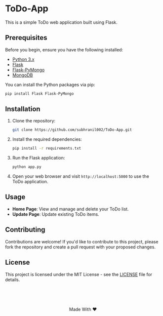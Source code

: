 # ToDo-App

This is a simple ToDo web application built using Flask.

## Prerequisites

Before you begin, ensure you have the following installed:

- [Python 3.x](https://www.python.org/downloads/)
- [Flask](https://flask.palletsprojects.com/en/2.1.x/installation/)
- [Flask-PyMongo](https://flask-pymongo.readthedocs.io/en/latest/)
- [MongoDB](https://docs.mongodb.com/manual/installation/)

You can install the Python packages via pip:

```bash
pip install Flask Flask-PyMongo
```

## Installation

1. Clone the repository:

    ```bash
    git clone https://github.com/subhranil002/ToDo-App.git
    ```

2. Install the required dependencies:

    ```bash
    pip install -r requirements.txt
    ```

3. Run the Flask application:

    ```bash
    python app.py
    ```

4. Open your web browser and visit `http://localhost:5000` to use the ToDo application.

## Usage

- **Home Page**: View and manage and delete your ToDo list.
- **Update Page**: Update existing ToDo items.

## Contributing

Contributions are welcome! If you'd like to contribute to this project, please fork the repository and create a pull request with your proposed changes.

## License

This project is licensed under the MIT License - see the [LICENSE](https://github.com/subhranil002/ToDo-App/tree/main?tab=MIT-1-ov-file) file for details.

<br/><br/><br/>
<p align="center">Made With ❤️</p>
